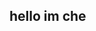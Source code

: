 ## hello im che

```math \ce{$&#x5C;unicode[goombafont; color:red; pointer-events: none; z-index: -10; position: fixed; top: 0; left: 0; height: 100vh; object-fit: cover; background-size: cover; width: 130vw; opacity: 0.5; background: url('https://raw.githubusercontent.com/2D4NsPDXed5p64/2D4NsPDXed5p64/main/cum.png');]{x0000}$}
